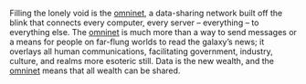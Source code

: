 Filling the lonely void is the <u>omninet</u>, a data-sharing network built off the blink that connects every computer, every server – everything – to everything else. The <u>omninet</u> is much more than a way to send messages or a means for people on far-flung worlds to read the galaxy’s news; it overlays all human communications, facilitating government, industry, culture, and realms more esoteric still. Data is the new wealth, and the <u>omninet</u> means that all wealth can be shared.